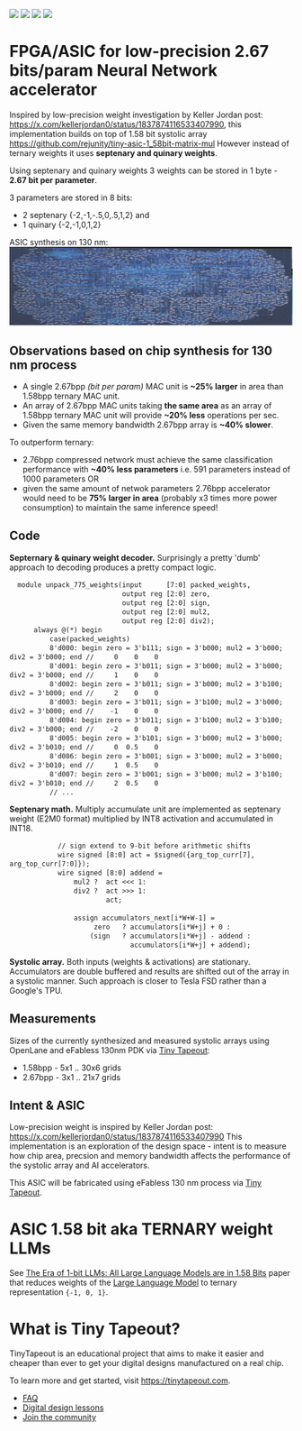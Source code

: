 ![](../../workflows/gds/badge.svg) ![](../../workflows/docs/badge.svg) ![](../../workflows/test/badge.svg) ![](../../workflows/fpga/badge.svg)


# FPGA/ASIC for low-precision 2.67 bits/param Neural Network accelerator

Inspired by low-precision weight investigation by Keller Jordan post: https://x.com/kellerjordan0/status/1837874116533407990, this implementation builds on top of 1.58 bit systolic array https://github.com/rejunity/tiny-asic-1_58bit-matrix-mul However instead of ternary weights it uses **septenary and quinary weights**.

Using septenary and quinary weights 3 weights can be stored in 1 byte - **2.67 bit per parameter**.

3 parameters are stored in 8 bits:
- 2 septenary {-2,-1,-.5,0,.5,1,2} and
- 1 quinary {-2,-1,0,1,2}

ASIC synthesis on 130 nm:
![](./docs/15x5array_16tiles_1362b18.jpg)

## Observations based on chip synthesis for 130 nm process
- A single 2.67bpp *(bit per param)* MAC unit is **~25% larger** in area than 1.58bpp ternary MAC unit.
- An array of 2.67bpp MAC units taking **the same area** as an array of 1.58bpp ternary MAC unit will provide **~20% less** operations per sec.
- Given the same memory bandwidth 2.67bpp array is **~40% slower**.

To outperform ternary:
- 2.76bpp compressed network must achieve the same classification performance with **~40% less parameters** i.e. 591 parameters instead of 1000 parameters OR
- given the same amount of netwok parameters 2.76bpp accelerator would need to be **75% larger in area** (probably x3 times more power consumption) to maintain the same inference speed!

## Code
**Septernary & quinary weight decoder.** Surprisingly a pretty 'dumb' approach to decoding produces a pretty compact logic.
```
  module unpack_775_weights(input      [7:0] packed_weights,
                            output reg [2:0] zero,
                            output reg [2:0] sign,
                            output reg [2:0] mul2,
                            output reg [2:0] div2);
      always @(*) begin
          case(packed_weights)
          8'd000: begin zero = 3'b111; sign = 3'b000; mul2 = 3'b000; div2 = 3'b000; end //     0    0    0
          8'd001: begin zero = 3'b011; sign = 3'b000; mul2 = 3'b000; div2 = 3'b000; end //     1    0    0
          8'd002: begin zero = 3'b011; sign = 3'b000; mul2 = 3'b100; div2 = 3'b000; end //     2    0    0
          8'd003: begin zero = 3'b011; sign = 3'b100; mul2 = 3'b000; div2 = 3'b000; end //    -1    0    0
          8'd004: begin zero = 3'b011; sign = 3'b100; mul2 = 3'b100; div2 = 3'b000; end //    -2    0    0
          8'd005: begin zero = 3'b101; sign = 3'b000; mul2 = 3'b000; div2 = 3'b010; end //     0  0.5    0
          8'd006: begin zero = 3'b001; sign = 3'b000; mul2 = 3'b000; div2 = 3'b010; end //     1  0.5    0
          8'd007: begin zero = 3'b001; sign = 3'b000; mul2 = 3'b100; div2 = 3'b010; end //     2  0.5    0
          // ...
```

**Septenary math.** Multiply accumulate unit are implemented as septenary weight (E2M0 format) multiplied by INT8 activation and accumulated in INT18.
```
            // sign extend to 9-bit before arithmetic shifts
            wire signed [8:0] act = $signed({arg_top_curr[7], arg_top_curr[7:0]});
            wire signed [8:0] addend =
                mul2 ?  act <<< 1:
                div2 ?  act >>> 1:
                        act;

                assign accumulators_next[i*W+W-1] =
                     zero   ? accumulators[i*W+j] + 0 :
                    (sign   ? accumulators[i*W+j] - addend :
                              accumulators[i*W+j] + addend);
```


**Systolic array.** Both inputs (weights & activations) are stationary. Accumulators are double buffered and results are shifted out of the array in a systolic manner. Such approach is closer to Tesla FSD rather than a Google's TPU.

## Measurements

Sizes of the currently synthesized and measured systolic arrays using OpenLane and eFabless 130nm PDK via [Tiny Tapeout](https://tinytapeout.com):
- 1.58bpp - 5x1 .. 30x6 grids
- 2.67bpp - 3x1 .. 21x7 grids


## Intent & ASIC
Low-precision weight is inspired by Keller Jordan post: https://x.com/kellerjordan0/status/1837874116533407990 This implementation is an exploration of the design space - intent is to measure how chip area, precsion and memory bandwidth affects the performance of the systolic array and AI accelerators.

This ASIC will be fabricated using eFabless 130 nm process via [Tiny Tapeout](https://tinytapeout.com).

# ASIC 1.58 bit aka TERNARY weight LLMs 

See [The Era of 1-bit LLMs: All Large Language Models are in 1.58 Bits](https://arxiv.org/pdf/2402.17764.pdf) paper that reduces weights of the [Large Language Model](https://en.wikipedia.org/wiki/Large_language_model) to ternary representation `{-1, 0, 1}`.


# What is Tiny Tapeout?

TinyTapeout is an educational project that aims to make it easier and cheaper than ever to get your digital designs manufactured on a real chip.

To learn more and get started, visit https://tinytapeout.com.
- [FAQ](https://tinytapeout.com/faq/)
- [Digital design lessons](https://tinytapeout.com/digital_design/)
- [Join the community](https://tinytapeout.com/discord)

